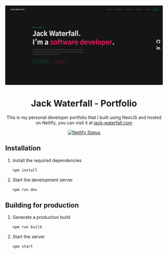![icon](images/banner.png)

<h1 align="center">
  Jack Waterfall - Portfolio
</h1>
<p align="center">
 This is my personal developer portfolio that I built using NextJS and hosted on Netlify, you can visit it at <a href="https://jack-waterfall.com" target="_blank">jack-waterfall.com</a>
</p>

<p align="center">
  <a href="https://app.netlify.com/sites/vigilant-neumann-fb6cd4/deploys" target="_blank">
    <img src="https://api.netlify.com/api/v1/badges/f9cc728f-81d9-4f3e-97b4-e3e73812b50e/deploy-status" alt="Netlify Status" />
  </a>
</p>

## Installation

1. Install the required dependencies

   ```sh
   npm install
   ```

2. Start the development server

   ```sh
   npm run dev
   ```

## Building for production

1. Generate a production build

   ```sh
   npm run build
   ```

2. Start the server

   ```sh
   npm start
   ```
